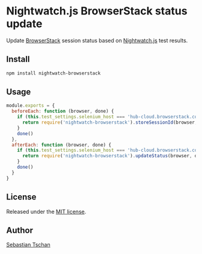 # Nightwatch.js BrowserStack status update
Update [BrowserStack](https://www.browserstack.com) session status based on
[Nightwatch.js](http://nightwatchjs.org/) test results.

## Install

```sh
npm install nightwatch-browserstack
```

## Usage

```js
module.exports = {
  beforeEach: function (browser, done) {
    if (this.test_settings.selenium_host === 'hub-cloud.browserstack.com') {
      return require('nightwatch-browserstack').storeSessionId(browser, done)
    }
    done()
  },
  afterEach: function (browser, done) {
    if (this.test_settings.selenium_host === 'hub-cloud.browserstack.com') {
      return require('nightwatch-browserstack').updateStatus(browser, done)
    }
    done()
  }
}
```

## License
Released under the [MIT license](https://opensource.org/licenses/MIT).

## Author
[Sebastian Tschan](https://blueimp.net/)
